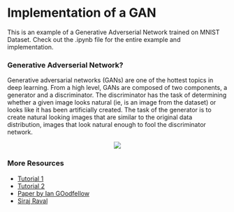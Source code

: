 # Implementation of a GAN

This is an example of a Generative Adverserial Network trained on MNIST Dataset. Check out the .ipynb file for the entire example and implementation.


### Generative Adverserial Network? 

Generative adversarial networks (GANs) are one of the hottest topics in deep learning. From a high level, GANs are composed of two components, a generator and a discriminator. The discriminator has the task of determining whether a given image looks natural (ie, is an image from the dataset) or looks like it has been artificially created. The task of the generator is to create natural looking images that are similar to the original data distribution, images that look natural enough to fool the discriminator network.


<p align="center">
  <img src="https://s3-ap-south-1.amazonaws.com/av-blog-media/wp-content/uploads/2017/06/11000153/g1.jpg">
</p>


### More Resources

* [Tutorial 1](https://papers.nips.cc/paper/5423-generative-adversarial-nets.pdf)
* [Tutorial 2](https://towardsdatascience.com/understanding-generative-adversarial-networks-gans-cd6e4651a29)
* [Paper by Ian GOodfellow](https://arxiv.org/abs/1406.2661)
* [Siraj Raval](https://www.youtube.com/watch?v=0VPQHbMvGzg)




